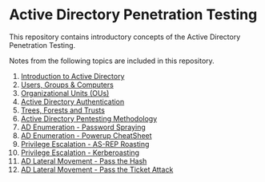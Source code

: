 # Active Directory Penetration Testing

This repository contains introductory concepts of the Active Directory Penetration Testing. 

Notes from the following topics are included in this repository. 

1. [Introduction to Active Directory](https://github.com/0xt0pus/Active-Directory-Penetration-Testing-Notes/blob/main/00-Introduction%20to%20Active%20Directory.md)
2. [Users, Groups & Computers](https://github.com/0xt0pus/Active-Directory-Penetration-Testing-Notes/blob/main/01-Users%2C%20Groups%20%26%20Computers.md)
3. [Organizational Units (OUs)](https://github.com/0xt0pus/Active-Directory-Penetration-Testing-Notes/blob/main/02-Organizational%20Units%20(OUs).md)
4. [Active Directory Authentication](https://github.com/0xt0pus/Active-Directory-Penetration-Testing-Notes/blob/main/03-%20Active%20Directory%20Authentication.md)
5. [Trees, Forests and Trusts](https://github.com/0xt0pus/Active-Directory-Penetration-Testing-Notes/blob/main/04-Trees%2C%20Forests%20and%20Trusts.md)
6. [Active Directory Pentesting Methodology](https://github.com/0xt0pus/Active-Directory-Penetration-Testing-Notes/blob/main/05-%20Active%20Directory%20Methodology.md)
7. [AD Enumeration - Password Spraying](https://github.com/0xt0pus/Active-Directory-Penetration-Testing-Notes/blob/main/06-AD%20Enumeration-%20Password%20Spraying.md)
8. [AD Enumeration - Powerup CheatSheet](https://github.com/0xt0pus/Active-Directory-Penetration-Testing-Notes/blob/main/07-AD%20Enumeration%20-%20Powerup%20CheatSheet.md)
9. [Privilege Escalation - AS-REP Roasting](https://github.com/0xt0pus/Active-Directory-Penetration-Testing-Notes/blob/main/08-Privilege%20Escalation%20-%20AS-REP%20Roasting.md)
10. [Privilege Escalation - Kerberoasting](https://github.com/0xt0pus/Active-Directory-Penetration-Testing-Notes/blob/main/09-Privilege%20Escalation%20-%20Kerberoasting.md)
11. [AD Lateral Movement - Pass the Hash](https://github.com/0xt0pus/Active-Directory-Penetration-Testing-Notes/blob/main/10-AD%20Lateral%20Movement%20-%20Pass-the-Hash.md)
12. [AD Lateral Movement - Pass the Ticket Attack](https://github.com/0xt0pus/Active-Directory-Penetration-Testing-Notes/blob/main/11-AD%20Lateral%20Movement%20-%20Pass%20the%20Ticket%20Attack.md)

